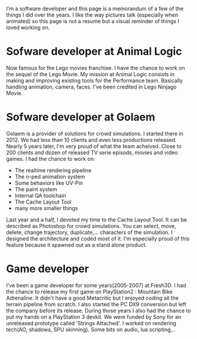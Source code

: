 I'm a software developer and this page is a memorandum of a few of the things I did over the years. I like the way pictures talk (especially when animated) so this page is not a resume but a visual reminder of things I loved working on.

# Sofware developer at Animal Logic
Now famous for the Lego movies franchise. I have the chance to work on the sequel of the Lego Movie. My mission at Animal Logic consists in making and improving existing tools for the Performance team. Basically handling animation, camera, faces. I've been credited in Lego Ninjago Movie.

# Sofware developer at Golaem
Golaem is a provider of solutions for crowd simulations. I started there in 2012. We had less than 10 clients and even less productions released. Nearly 5 years later, I'm very proud of what the team acheived. Close to 200 clients and dozen of released TV serie episods, movies and video games. I had the chance to work on:

- The realtime rendering pipeline
- The n-ped animation system
- Some behaviors like UV-Pin
- The paint system
- Internal QA toolchain
- The Cache Layout Tool
- many more smaller things

Last year and a half, I devoted my time to the Cache Layout Tool. It can be described as Photoshop for crowd simulations. You can select, move, delete, change trajectory, duplicate,... characters of the simulation. I designed the architecture and coded most of it. I'm especially proud of this feature because it spawned out as a stand alone product.

# Game developer
I've been a game developer for some years(2005-2007) at Fresh3D. I had the chance to release my first game on PlayStation2 : Mountain Bike Adrenaline. It didn't have a good Metacritic but I enjoyed coding all the terrain pipeline from scratch. I also started the PC DX9 conversion but left the company before its release. During those years I also had the chance to put my hands on a PlayStation 3 devkit. We were funded by Sony for an unreleased prototype called 'Strings Attached'. I worked on rendering tech(AO, shadows, SPU skinning). Some bits on audio, lua scripting,..